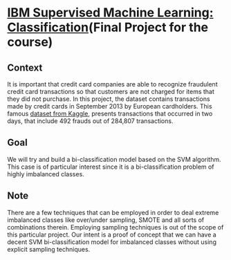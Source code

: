 # [IBM Supervised Machine Learning: Classification](https://www.coursera.org/learn/supervised-machine-learning-classification?specialization=ibm-machine-learning)(Final Project for the course)

## Context

It is important that credit card companies are able to recognize fraudulent credit card transactions so that customers are not charged for items that they did not purchase. In this project, the dataset contains transactions made by credit cards in September 2013 by European cardholders. This famous [dataset from Kaggle](https://www.kaggle.com/datasets/mlg-ulb/creditcardfraud), presents transactions that occurred in two days, that include 492 frauds out of 284,807 transactions.

## Goal

We will try and build a bi-classification model based on the SVM algorithm. This case is of particular interest since it is a bi-classification problem of highly imbalanced classes.

## Note 

There are a few techniques that can be employed in order to deal extreme imbalanced classes like over/under sampling, SMOTE and all sorts of combinations therein. Employing sampling techniques is out of the scope of this particular project.
Our intent is a proof of concept that we can have a decent SVM bi-classification model for imbalanced classes without using explicit sampling techniques.